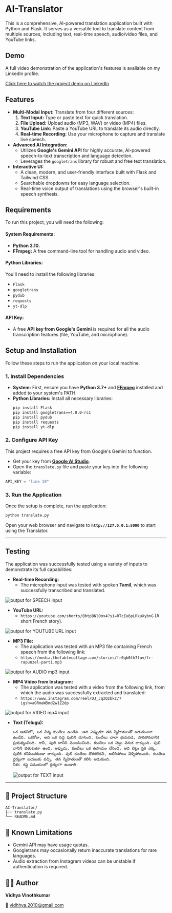 # AI-Translator

This is a comprehensive, AI-powered translation application built with Python and Flask. It serves as a versatile tool to translate content from multiple sources, including text, real-time speech, audio/video files, and YouTube links.

## Demo

A full video demonstration of the application's features is available on my LinkedIn profile.

[Click here to watch the project demo on LinkedIn](https://www.linkedin.com/posts/vidhya2005_artificialintelligence-ai-internship-activity-7354577336253501440-IJzG?utm_source=share&utm_medium=member_desktop&rcm=ACoAAEfX5-cBigB0alaIBvCUD9vnujaKbZESaTQ)

## Features

* **Multi-Modal Input:** Translate from four different sources:
    1.  **Text Input:** Type or paste text for quick translation.
    2.  **File Upload:** Upload audio (MP3, WAV) or video (MP4) files.
    3.  **YouTube Link:** Paste a YouTube URL to translate its audio directly.
    4.  **Real-time Recording:** Use your microphone to capture and translate live speech.
* **Advanced AI Integration:**
    * Utilizes **Google's Gemini API** for highly accurate, AI-powered speech-to-text transcription and language detection.
    * Leverages the `googletrans` library for robust and free text translation.
* **Interactive UI:**
    * A clean, modern, and user-friendly interface built with Flask and Tailwind CSS.
    * Searchable dropdowns for easy language selection.
    * Real-time voice output of translations using the browser's built-in speech synthesis.

## Requirements

To run this project, you will need the following:

#### System Requirements:
* **Python 3.10.**
* **FFmpeg:** A free command-line tool for handling audio and video.

#### Python Libraries:
You'll need to install the following libraries:
* `Flask`
* `googletrans`
* `pydub`
* `requests`
* `yt-dlp`

#### API Key:
* A free **API key from Google's Gemini** is required for all the audio transcription features (file, YouTube, and microphone).

## Setup and Installation

Follow these steps to run the application on your local machine.

### 1. Install Dependencies

* **System:** First, ensure you have **Python 3.7+** and **[FFmpeg](https://ffmpeg.org/download.html)** installed and added to your system's PATH.
* **Python Libraries:** Install all necessary libraries:
    ```bash
    pip install Flask
    pip install googletrans==4.0.0-rc1
    pip install pydub
    pip install requests
    pip install yt-dlp
    ```

### 2. Configure API Key

This project requires a free API key from Google's Gemini to function.

* Get your key from **[Google AI Studio](https://aistudio.google.com/app/apikey)**.
* Open the `translate.py` file and paste your key into the following variable:

```python
API_KEY = "line 19"
```

### 3. Run the Application

Once the setup is complete, run the application:

```bash
python translate.py
```

Open your web browser and navigate to **`http://127.0.0.1:5000`** to start using the Translator.

---

## Testing

The application was successfully tested using a variety of inputs to demonstrate its full capabilities:

* **Real-time Recording:**
    * The microphone input was tested with spoken **Tamil**, which was successfully transcribed and translated.

![output for SPEECH input](speech.png)

* **YouTube URL:**
    * `https://youtube.com/shorts/BbtpBNlOox4?si=RTcIu6pLRkuXybnG` (A short French story).

![output for YOUTUBE URL input](yotube.png)

* **MP3 File:**
    * The application was tested with an MP3 file containing French speech from the following link:
    * `https://media.thefablecottage.com/stories/fr0qb0th7fuv/fr-rapunzel-part1.mp3`

![output for AUDIO mp3 input](mp3.png)

* **MP4 Video from Instagram:**
    * The application was tested with a video from the following link, from which the audio was successfully extracted and translated:
    * `https://www.instagram.com/reel/DJ_JqzQzbkz/?igsh=aGRmaW5md2w1Z2dp`

![output for VIDEO mp4 input](mp4.png)

* **Text (Telugu):**
    ```
    ఒక అడవిలో, ఒక చిన్న కుందేలు ఉండేది. అది ఎప్పుడూ తన స్నేహితులతో ఆడుకుంటూ ఉండేది. ఒకరోజు, అది ఒక పెద్ద పులిని చూసింది. కుందేలు చాలా భయపడి, పారిపోవడానికి ప్రయత్నించింది. కానీ, పులి దానిని వెంబడించింది. కుందేలు ఒక చెట్టు వెనుక దాక్కుంది. పులి దానిని వెతుకుతూ ఉంది. అప్పుడు, కుందేలు ఒక ఉపాయం చేసింది. అది చెట్టు పైకి ఎక్కి, పులికి కనిపించకుండా దాక్కుంది. పులి కుందేలు దొరకలేదని, అలిసిపోయి వెళ్ళిపోయింది. కుందేలు ధైర్యంగా బయటకు వచ్చి, తన స్నేహితులతో కలిసి ఆడుకుంది.
    నీతి: కష్ట సమయంలో ధైర్యంగా ఉండాలి.
    ```
    ![output for TEXT input](text.png)
---

## 📁 Project Structure
```
AI-Translator/
├── translate.py
└── README.md
```

## 📌 Known Limitations
* Gemini API may have usage quotas.
* Googletrans may occasionally return inaccurate translations for rare languages.
* Audio extraction from Instagram videos can be unstable if authentication is required.

## 👩‍💻 Author
**Vidhya Vinothkumar**

📧 vidhhya.2010@gmail.com
